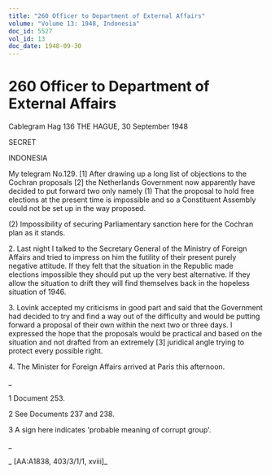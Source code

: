 ```yaml
---
title: "260 Officer to Department of External Affairs"
volume: "Volume 13: 1948, Indonesia"
doc_id: 5527
vol_id: 13
doc_date: 1948-09-30
---
```


# 260 Officer to Department of External Affairs

Cablegram Hag 136 THE HAGUE, 30 September 1948

SECRET

INDONESIA

My telegram No.129. [1] After drawing up a long list of objections to the Cochran proposals [2] the Netherlands Government now apparently have decided to put forward two only namely (1) That the proposal to hold free elections at the present time is impossible and so a Constituent Assembly could not be set up in the way proposed.

(2) Impossibility of securing Parliamentary sanction here for the Cochran plan as it stands.

2\. Last night I talked to the Secretary General of the Ministry of Foreign Affairs and tried to impress on him the futility of their present purely negative attitude. If they felt that the situation in the Republic made elections impossible they should put up the very best alternative. If they allow the situation to drift they will find themselves back in the hopeless situation of 1946.

3\. Lovink accepted my criticisms in good part and said that the Government had decided to try and find a way out of the difficulty and would be putting forward a proposal of their own within the next two or three days. I expressed the hope that the proposals would be practical and based on the situation and not drafted from an extremely [3] juridical angle trying to protect every possible right.

4\. The Minister for Foreign Affairs arrived at Paris this afternoon.

_

1 Document 253.

2 See Documents 237 and 238.

3 A sign here indicates 'probable meaning of corrupt group'.

_

_ [AA:A1838, 403/3/1/1, xviii]_
